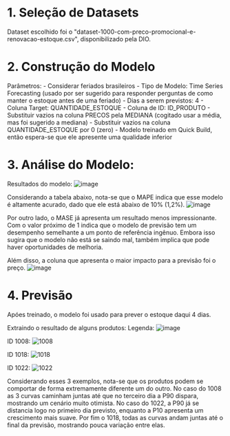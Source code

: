 # 1. Seleção de Datasets

  Dataset escolhido foi o "dataset-1000-com-preco-promocional-e-renovacao-estoque.csv", disponibilizado pela DIO.

# 2. Construção do Modelo

  Parâmetros:
    - Considerar feriados brasileiros
    - Tipo de Modelo: Time Series Forecasting (usado por ser sugerido para responder perguntas de como manter o estoque antes de uma feriado)
    - Dias a serem previstos: 4
    - Coluna Target: QUANTIDADE_ESTOQUE
    - Coluna de ID: ID_PRODUTO
    - Substituir vazios na coluna PRECOS pela MEDIANA (cogitado usar a média, mas foi sugerido a mediana)
    - Substituir vazios na coluna QUANTIDADE_ESTOQUE por 0 (zero)
    - Modelo treinado em Quick Build, então espera-se que ele apresente uma qualidade inferior

# 3. Análise do Modelo:

  Resultados do modelo:
![image](https://github.com/user-attachments/assets/1a56373f-ed00-4a97-8de7-0ae40d77c494)

  Considerando a tabela abaixo, nota-se que o MAPE indica que esse modelo é altamente acurado, dado que ele está abaixo de 10% (1,2%).
  ![image](https://github.com/user-attachments/assets/a095a59c-7c61-4bb4-9de1-9a34dcbd9cdf)

  Por outro lado, o MASE já apresenta um resultado menos impressionante. Com o valor próximo de 1 indica que o modelo de previsão tem um desempenho semelhante a um ponto de referência ingênuo. Embora isso sugira que o modelo não está se saindo mal, também implica que pode haver oportunidades de melhoria.

  Além disso, a coluna que apresenta o maior impacto para a previsão foi o preço.
  ![image](https://github.com/user-attachments/assets/0f654584-7890-4a19-bb32-d66a99ad044a)


# 4. Previsão

  Apóes treinado, o modelo foi usado para prever o estoque daqui 4 dias.

  Extraindo o resultado de alguns produtos:
    Legenda:
      ![image](https://github.com/user-attachments/assets/507b9cff-0934-4620-a970-8a462a9bf059)
      
  ID 1008:
    ![1008](https://github.com/user-attachments/assets/46cb89a3-393d-41c9-8ee3-ee85bffc27ef)

  ID 1018:
    ![1018](https://github.com/user-attachments/assets/07517597-08d9-4bb0-9036-9da06ab208bb)

  ID 1022:
    ![1022](https://github.com/user-attachments/assets/a29f6a74-b2a7-47f6-a1e1-659ce3ef4695)


  Considerando esses 3 exemplos, nota-se que os produtos podem se comportar de forma extremamente diferente um do outro.
  No caso do 1008 as 3 curvas caminham juntas até que no terceiro dia a P90 dispara, mostrando um cenário muito otimista.
  No caso do 1022, a P90 já se distancia logo no primeiro dia previsto, enquanto a P10 apresenta um crescimento mais suave.
  Por fim o 1018, todas as curvas andam juntas até o final da previsão, mostrando pouca variação entre elas.
